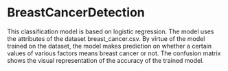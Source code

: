 # BreastCancerDetection

This classification model is based on logistic regression. The model uses the attributes of the dataset breast_cancer.csv. By virtue of the model trained on the
dataset, the model makes prediction on whether a certain values of various factors means breast cancer or not. The confusion matrix shows the visual representation of
the accuracy of the trained model.
